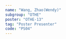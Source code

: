 ```yaml
---
name: "Wang, Zhao(Wendy)"
subgroup: "OTHE"
poster: "OTHE-13"
tag: "Poster Presenter"
code: "PS04"
---
```

